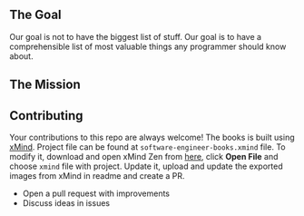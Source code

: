 ## The Goal 
Our goal is not to have the biggest list of stuff. Our goal is to have a comprehensible list of most valuable things any programmer should know about.

## The Mission

## Contributing
Your contributions to this repo are always welcome!
The books is built using [xMind](https://www.xmind.net/). Project file can be found at `software-engineer-books.xmind` file. To modify it, download and open xMind Zen from [here](https://www.xmind.net/download/), click **Open File** and choose `xmind` file with project. Update it, upload and update the exported images from xMind in readme and create a PR.

- Open a pull request with improvements
- Discuss ideas in issues